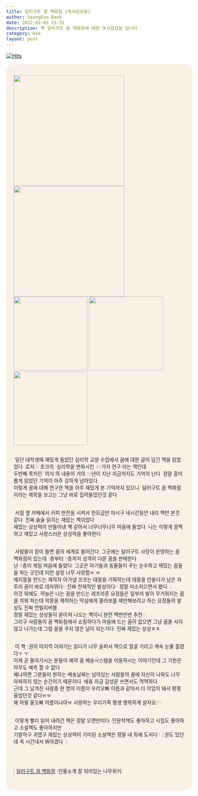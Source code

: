 ```yaml
---
title: 달러구트 꿈 백화점 (독서감상문)
author: SeungEun Baek
date: 2022-02-05 23:55
description: 책 달러구트 꿈 백화점에 대한 독서감상문 입니다.
category: bse
layout: post
---
```

[![Hits](https://hits.seeyoufarm.com/api/count/incr/badge.svg?url=https%3A%2F%2Fdev-seungeun.github.io%2F2book%2Fdollargut_dream_store%2F&count_bg=%23FEC8E6&title_bg=%23B2ADAD&icon=&icon_color=%23515050&title=hits&edge_flat=false)](https://hits.seeyoufarm.com)
 
<meta name="viewport" content="width=device-width,initial-scale=1">

<div style="border-radius: 20px 20px 20px 20px; padding: 30px 20px; font-size: 10pt; font-weight: lighter; background-color: linen;">
  <img height="300px" src="https://user-images.githubusercontent.com/80504390/152648502-8b6ef48b-a917-41cb-9398-7319b3ddd3e6.png"> 
  <img height="300px" src="https://user-images.githubusercontent.com/80504390/152668370-ba31aa8a-614a-4f3d-b939-98a759477cdc.png"> 
  <img height="200px" src="https://user-images.githubusercontent.com/80504390/152668863-a42678ce-eb7f-402e-8c5a-8b0d0952df18.png">
  <img height="200px" src="https://user-images.githubusercontent.com/80504390/152668859-f4e66e88-390b-4090-9bc5-0732cdb33b54.png">   
  <img height="200px" src="https://user-images.githubusercontent.com/80504390/152668860-18e0fded-4a29-4bf3-b6f4-30d83404ff9b.png">   
  <br><br> 

  &nbsp;일단 대학생때 재밌게 들었던 심리학 교양 수업에서 꿈에 대한 글이 담긴 책을 읽었었다. 로저 R.호크의 '심리학을 변화시킨 40가지 연구'라는 책인데<br>
  두번째 목차인 '의식'의 내용이 거의 10년이 지난 지금까지도 기억이 난다. 정말 흥미롭게 읽었던 기억이 아주 강하게 남아있다.<br>
  이렇게 꿈에 대해 연구한 책을 아주 재밌게 본 기억까지 있으니 '달러구트 꿈 백화점' 이라는 제목을 보고는 그냥 바로 집어들었던것 같다.<br><br>

  &nbsp;서점 옆 카페에서 커피 한잔을 시켜서 한모금만 마시구 네시간동안 내리 책만 본것 같다. 진짜 술술 읽히는 재밌는 책이었다.<br>
  재밌는 상상력이 만들어낸 책 같아서 너무너무너무 마음에 들었다. 나는 이렇게 깜찍하고 재밌고 사랑스러운 상상력을 좋아한다.<br><br>

  &nbsp;사람들이 잠이 들면 꿈의 세계로 들어간다. 그곳에는 달러구트 사장이 운영하는 꿈 백화점이 있는데 1층부터 5층까지 성격이 다른 꿈을 판매한다.<br>
  난 4층이 제일 마음에 들었다! 그곳은 아기들과 동물들이 꾸는 순수하고 재밌는 꿈들을 파는 곳인데 이런 설정 너무 사랑함ㅠ.ㅠ<br>
  예지몽을 만드는 제작자 아가냅 코코는 태몽을 기획하는데 태몽을 만들다가 남은 자투리 꿈이 바로 데자뷔다!! 진짜 천재적인 발상이다!! 정말 미소지으면서 봤다 :) <br>
  이것 외에도, 하늘은 나는 꿈을 만드는 레프라혼 요정들은 일부러 발이 무거워지는 꿈을 끼워 파는데 악몽을 제작하는 막심에게 콜라보를 제안해보려고 하는 요정들의 발상도 진짜 언빌리버블..<br>
  정말 재밌는 상상들이 쏟아져 나오는 책이니 완전 백번만번 추천!!<br>
  그리구 사람들이 꿈 백화점에서 쇼핑하다가 마음에 드는 꿈이 없으면 그냥 꿈을 사지 않고 나가는데 그럼 꿈을 꾸지 않은 날이 되는거다. 진짜 재밌는 상상ㅎㅎ<br><br>

  &nbsp;이 책 1권의 마지막 이야기는 읽다가 너무 슬퍼서 책으로 얼굴 가리고 계속 눈물 흘렸다ㅜ.ㅜ<br>
  이제 곧 돌아가시는 분들이 예약 꿈 배송시스템을 이용하시는 이야기인데 그 기한은 아무도 예측 할 수 없다.<br>
  왜냐하면 그분들이 원하는 배송날짜는 남아있는 사람들의 꿈에 자신이 나와도 너무 아파하지 않는 순간이기 때문이다. 에휴 지금 감상문 쓰면서도 먹먹하다.<br>
  근데 그 남겨진 사람중 한 명의 이름이 우리오빠 이름과 같아서 더 이입이 돼서 펑펑울었던것 같다ㅠㅠ<br>
  왜 하필 울오빠 이름이냐아ㅠ 사랑하는 우리가족 평생 행복하게 살자요!!!!<br><br>

  &nbsp;이렇게 빨리 읽어 내려간 책은 정말 오랜만이다. 인문학책도 좋아하고 시집도 좋아하고 소설책도 좋아하지만<br>
  기발하구 귀엽구 재밌는 상상력이 가미된 소설책은 정말 내 최애 도서다!! 2권도 있던데 꼭 시간내서 봐야겠다 :]
  
  <br><br><br>
  | <a href="https://namu.wiki/w/%EB%8B%AC%EB%9F%AC%EA%B5%AC%ED%8A%B8%20%EA%BF%88%20%EB%B0%B1%ED%99%94%EC%A0%90" target="_blank">달러구트 꿈 백화점</a> (인물소개 잘 되어있는 나무위키)
  
</div>
